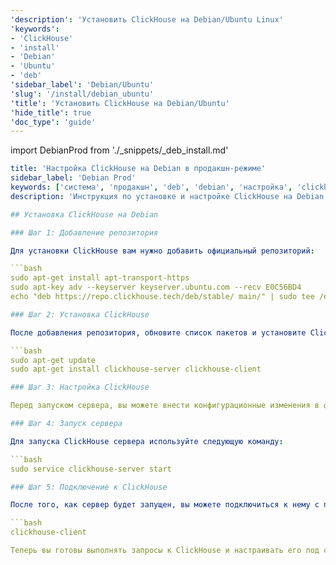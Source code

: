 ```yaml
---
'description': 'Установить ClickHouse на Debian/Ubuntu Linux'
'keywords':
- 'ClickHouse'
- 'install'
- 'Debian'
- 'Ubuntu'
- 'deb'
'sidebar_label': 'Debian/Ubuntu'
'slug': '/install/debian_ubuntu'
'title': 'Установить ClickHouse на Debian/Ubuntu'
'hide_title': true
'doc_type': 'guide'
---
```


import DebianProd from './_snippets/_deb_install.md'

```yaml
title: 'Настройка ClickHouse на Debian в продакшн-режиме'
sidebar_label: 'Debian Prod'
keywords: ['система', 'продакшн', 'deb', 'debian', 'настройка', 'clickhouse']
description: 'Инструкция по установке и настройке ClickHouse на Debian для продакшн-окружения.'

## Установка ClickHouse на Debian

### Шаг 1: Добавление репозитория

Для установки ClickHouse вам нужно добавить официальный репозиторий:

```bash
sudo apt-get install apt-transport-https
sudo apt-key adv --keyserver keyserver.ubuntu.com --recv E0C56BD4
echo "deb https://repo.clickhouse.tech/deb/stable/ main/" | sudo tee /etc/apt/sources.list.d/clickhouse.list

### Шаг 2: Установка ClickHouse

После добавления репозитория, обновите список пакетов и установите ClickHouse:

```bash
sudo apt-get update
sudo apt-get install clickhouse-server clickhouse-client

### Шаг 3: Настройка ClickHouse

Перед запуском сервера, вы можете внести конфигурационные изменения в файл `/etc/clickhouse-server/config.xml`. Например, вы можете изменить параметры хранилища данных и настроить сетевые порты.

### Шаг 4: Запуск сервера

Для запуска ClickHouse сервера используйте следующую команду:

```bash
sudo service clickhouse-server start

### Шаг 5: Подключение к ClickHouse

После того, как сервер будет запущен, вы можете подключиться к нему с помощью клиента:

```bash
clickhouse-client

Теперь вы готовы выполнять запросы к ClickHouse и настраивать его под свои нужды.
